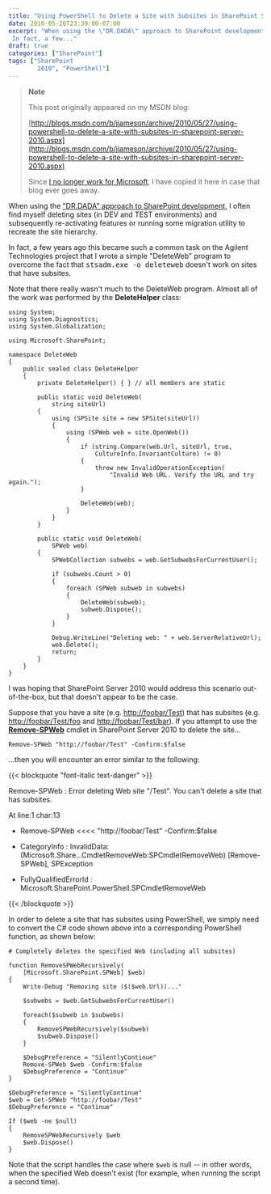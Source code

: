 ```yaml
---
title: "Using PowerShell to Delete a Site with Subsites in SharePoint Server 2010"
date: 2010-05-26T23:39:00-07:00
excerpt: "When using the \"DR.DADA\" approach to SharePoint development , I often find myself deleting sites (in DEV and TEST environments) and subsequently re-activating features or running some migration utility to recreate the site hierarchy. 
 In fact, a few..."
draft: true
categories: ["SharePoint"]
tags: ["SharePoint 
		2010", "PowerShell"]
---
```


> **Note**
>
> This post originally appeared on my MSDN blog:
>
> [http://blogs.msdn.com/b/jjameson/archive/2010/05/27/using-powershell-to-delete-a-site-with-subsites-in-sharepoint-server-2010.aspx](http://blogs.msdn.com/b/jjameson/archive/2010/05/27/using-powershell-to-delete-a-site-with-subsites-in-sharepoint-server-2010.aspx)
>
> Since
> [I no longer work for Microsoft](/blog/jjameson/2011/09/02/last-day-with-microsoft), I have copied it here in case that blog
> ever goes away.

When using the ["DR.DADA" approach to SharePoint development](/blog/jjameson/2009/03/31/introducing-the-dr-dada-approach-to-sharepoint-development), I often find myself deleting sites  (in DEV and TEST environments) and subsequently re-activating features or running  some migration utility to recreate the site hierarchy.

In fact, a few years ago this became such a common task on the Agilent Technologies  project that I wrote a simple "DeleteWeb" program to overcome the fact that <samp>stsadm.exe -o deleteweb</samp> doesn't work on sites that have subsites.

Note that there really wasn't much to the DeleteWeb program. Almost all of the  work was performed by the **DeleteHelper** class:

```
using System;
using System.Diagnostics;
using System.Globalization;

using Microsoft.SharePoint;

namespace DeleteWeb
{
    public sealed class DeleteHelper
    {
        private DeleteHelper() { } // all members are static

        public static void DeleteWeb(
            string siteUrl)
        {
            using (SPSite site = new SPSite(siteUrl))
            {
                using (SPWeb web = site.OpenWeb())
                {
                    if (string.Compare(web.Url, siteUrl, true,
                        CultureInfo.InvariantCulture) != 0)
                    {
                        throw new InvalidOperationException(
                            "Invalid Web URL. Verify the URL and try again.");
                    }

                    DeleteWeb(web);
                }
            }
        }

        public static void DeleteWeb(
            SPWeb web)
        {
            SPWebCollection subwebs = web.GetSubwebsForCurrentUser();

            if (subwebs.Count > 0)
            {
                foreach (SPWeb subweb in subwebs)
                {
                    DeleteWeb(subweb);
                    subweb.Dispose();
                }
            }

            Debug.WriteLine("Deleting web: " + web.ServerRelativeUrl);
            web.Delete();
            return;
        }
    }
}
```

I was hoping that SharePoint Server 2010 would address this scenario out-of-the-box,  but that doesn't appear to be the case.

Suppose that you have a site (e.g. [http://foobar/Test](http://foobar/Test))  that has subsites (e.g. [http://foobar/Test/foo](http://foobar/Test/foo)  and [http://foobar/Test/bar](http://foobar/Test/bar)). If you attempt  to use the **[Remove-SPWeb](http://technet.microsoft.com/en-us/library/ff607890.aspx)**  cmdlet in SharePoint Server 2010 to delete the site...

```
Remove-SPWeb "http://foobar/Test" -Confirm:$false
```

...then you will encounter an error similar to the following:

{{< blockquote "font-italic text-danger" >}}

Remove-SPWeb : Error deleting Web site "/Test". You can't delete a site that
has subsites.

At line:1 char:13

+ Remove-SPWeb &lt;&lt;&lt;&lt; "http://foobar/Test" -Confirm:$false

+ CategoryInfo : InvalidData: (Microsoft.Share...CmdletRemoveWeb:SPCmdletRemoveWeb)
  [Remove-SPWeb], SPException

+ FullyQualifiedErrorId : Microsoft.SharePoint.PowerShell.SPCmdletRemoveWeb

{{< /blockquote >}}

In order to delete a site that has subsites using PowerShell, we simply need  to convert the C# code shown above into a corresponding PowerShell function, as  shown below:

```
# Completely deletes the specified Web (including all subsites)

function RemoveSPWebRecursively(
    [Microsoft.SharePoint.SPWeb] $web)
{
    Write-Debug "Removing site ($($web.Url))..."
    
    $subwebs = $web.GetSubwebsForCurrentUser()
    
    foreach($subweb in $subwebs)
    {
        RemoveSPWebRecursively($subweb)
        $subweb.Dispose()
    }
    
    $DebugPreference = "SilentlyContinue"
    Remove-SPWeb $web -Confirm:$false
    $DebugPreference = "Continue"
}

$DebugPreference = "SilentlyContinue"
$web = Get-SPWeb "http://foobar/Test"
$DebugPreference = "Continue"

If ($web -ne $null)
{
    RemoveSPWebRecursively $web
    $web.Dispose()
}
```

Note that the script handles the case where `$web`  is null -- in other words, when the specified Web doesn't exist (for example, when  running the script a second time).

